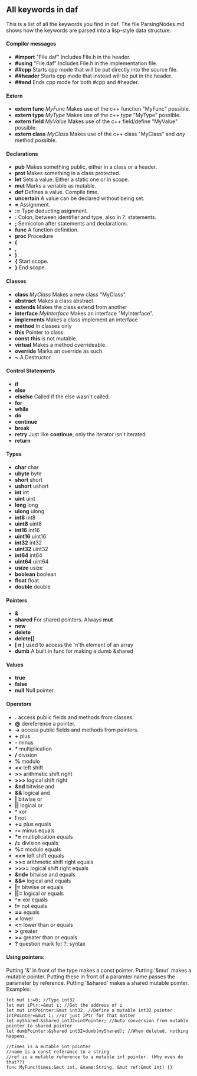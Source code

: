 ## All keywords in daf
This is a list of all the keywords you find in daf. The file ParsingNodes.md shows how the keywords are parsed into a lisp-style data structure.  
  
#### Compiler messages
* **#import** "File.daf"	Includes File.h in the header.
* **#using** "File.daf"		Includes File.h in the implementation file.
* **##cpp**		 						Starts cpp mode that will be put directly into the source file.
* **##header**	Starts cpp mode that instead will be put in the header.
* **##end**								Ends cpp mode for both #cpp and #header.

#### Extern
* **extern func** *MyFunc* Makes use of the c++ function "MyFunc" possible.
* **extern type** *MyType*	Makes use of the c++ type "MyType" possible.
* **extern field** *MyValue*	Makes use of the c++ field/define "MyValue" possible.
* **extern class** *MyClass*	Makes use of the c++ class "MyClass" and *any* method possible.

#### Declarations
* **pub**	Makes something public, either in a class or a header.
* **prot**	Makes something in a class protected.
* **let**	Sets a value. Either a static one or in scope.
* **mut**	Marks a veriable as mutable.
* **def**	Defines a value. Compile time.
* **uncertain**	A value can be declared without being set.
* **=** 	Assignment.
* **:=**	Type deducting asignment.
* **:**	Colon, between identifier and type, also in ?: statements.
* **;** Semicolon after statements and declarations.
* **func** A function definition.
* **proc** Procedure
* **\(**
* **,**
* **\)**
* **\{** Start scope.
* **\}** End scope.

#### Classes
* **class** *MyClass*	Makes a new class "MyClass".
* **abstract**	Makes a class abstract.
* **extends**	Makes the class extend from another
* **interface** *MyInterface*	Makes an interface "MyInterface".
* **implements**	Makes a class implement an interface
* **method** In classes only
* **this**	Pointer to class.
* **const**	**this** is not mutable.
* **virtual** Makes a method overrideable.
* **override** Marks an override as such.
* **~** A Destructor.

#### Control Statements
* **if**
* **else**
* **elselse**	Called if the else wasn't called.
* **for**
* **while**
* **do**
* **continue**
* **break**
* **retry**	Just like **continue**, only the iterator isn't iterated
* **return**

#### Types
* **char** char
* **ubyte** byte
* **short** short
* **ushort** ushort
* **int** int
* **uint** uint
* **long** long
* **ulong** ulong
* **int8** int8
* **uint8** uint8
* **int16** int16
* **uint16** uint16
* **int32** int32
* **uint32** uint32
* **int64** int64
* **uint64** uint64
* **usize** usize
* **boolean** boolean
* **float** float
* **double** double

#### Pointers
* **&**
* **shared** For shared pointers. Always **mut**
* **new**
* **delete**
* **delete[]**
* **[ n ]** used to access the 'n'th element of an array
* **dumb** A built in func for making a dumb &shared

#### Values
* **true**
* **false**
* **null**	Null pointer.

#### Operators
* **.** access public fields and methods from classes.
* **@** dereference a pointer.
* **->** access public fields and methods from pointers.
* **+** plus
* **-** minus
* **\*** multiplication
* **/** division
* **%** modulo
* **<<** left shift
* **>>** arithmetic shift right
* **>>>** logical shift right
* **&nd** bitwise and
* **&&** logical and
* **|** bitwise or
* **||** logical or
* **^** xor
* **!** not
* **+=** plus equals
* **-=** minus equals
* **\*=** multiplication equals
* **/=** division equals
* **%=** modulo equals
* **<<=** left shift equals
* **>>=** arithmetic shift right equals
* **>>>=** logical shift right equals
* **&nd=** bitwise and equals
* **&&=** logical and equals
* **|=** bitwise or equals
* **||=** logical or equals
* **^=** xor equals
* **!=** not equals
* **==** equals
* **<** lower
* **<=** lower than or equals
* **>** greater
* **>=** greater than or equals
* **?** question mark for ?: syntax


#### Using pointers:
Putting '&' in front of the type makes a const pointer.
Putting '&mut' makes a mutable pointer.
Putting these in front of a paramter name passes the parameter by reference.
Putting '&shared' makes a shared mutable pointer.
Examples:
```
let mut i:=0; //Type int32
let mut iPtr:=&mut i; //Get the address of i
let mut intPointer:&mut int32; //Define a mutable int32 pointer
intPointer=&mut i; //or just iPtr for that matter
let myShared:&shared int32=intPointer; //Auto conversion from mutable pointer to shared pointer
let dumbPointer:&shared int32=dumb(myShared); //When deleted, nothing happens.

//times is a mutable int pointer
//name is a const referance to a string
//ref is a mutable reference to a mutable int pointer. (Why even do that??)
func MyFunc(times:&mut int, &name:String, &mut ref:&mut int) {}
```


